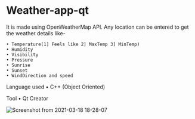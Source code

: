 # Weather-app-qt

 It is made using OpenWeatherMap API. 
 Any location can be entered to get the weather details like-
 
    • Temperature(1] Feels like 2] MaxTemp 3] MinTemp)
    • Humidity
    • Visibility
    • Pressure
    • Sunrise
    • Sunset
    • WindDirection and speed
    
Language used
    • C++ (Object Oriented)
    
Tool
    • Qt Creator
    
![Screenshot from 2021-03-18 18-28-07](https://user-images.githubusercontent.com/57550046/111708183-c5441500-881b-11eb-8580-dfa3da613a13.png)
